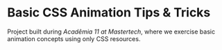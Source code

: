 # Basic CSS Animation Tips & Tricks

Project built during *Acadêmia 11 at Mastertech*, where we exercise basic animation concepts using only CSS resources.